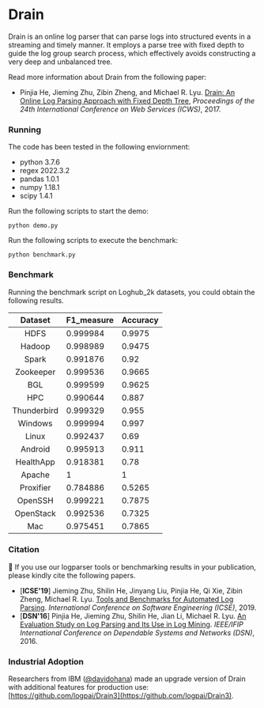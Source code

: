 # Drain

Drain is an online log parser that can parse logs into structured events in a streaming and timely manner. It employs a parse tree with fixed depth to guide the log group search process, which effectively avoids constructing a very deep and unbalanced tree. 

Read more information about Drain from the following paper:

+ Pinjia He, Jieming Zhu, Zibin Zheng, and Michael R. Lyu. [Drain: An Online Log Parsing Approach with Fixed Depth Tree](http://jiemingzhu.github.io/pub/pjhe_icws2017.pdf), *Proceedings of the 24th International Conference on Web Services (ICWS)*, 2017.


### Running

The code has been tested in the following enviornment:
+ python 3.7.6
+ regex 2022.3.2
+ pandas 1.0.1
+ numpy 1.18.1
+ scipy 1.4.1

Run the following scripts to start the demo:

```
python demo.py
```

Run the following scripts to execute the benchmark:

```
python benchmark.py
```

### Benchmark

Running the benchmark script on Loghub_2k datasets, you could obtain the following results.

|   Dataset   | F1_measure | Accuracy |
|:-----------:|:----------|:--------|
|     HDFS    | 0.999984   | 0.9975   |
|    Hadoop   | 0.998989   | 0.9475   |
|    Spark    | 0.991876   | 0.92     |
|  Zookeeper  | 0.999536   | 0.9665   |
|     BGL     | 0.999599   | 0.9625   |
|     HPC     | 0.990644   | 0.887    |
| Thunderbird | 0.999329   | 0.955    |
|   Windows   | 0.999994   | 0.997    |
|    Linux    | 0.992437   | 0.69     |
|   Android   | 0.995913   | 0.911    |
|  HealthApp  | 0.918381   | 0.78     |
|    Apache   | 1          | 1        |
|  Proxifier  | 0.784886   | 0.5265   |
|   OpenSSH   | 0.999221   | 0.7875   |
|  OpenStack  | 0.992536   | 0.7325   |
|     Mac     | 0.975451   | 0.7865   |


### Citation

:telescope: If you use our logparser tools or benchmarking results in your publication, please kindly cite the following papers.

+ [**ICSE'19**] Jieming Zhu, Shilin He, Jinyang Liu, Pinjia He, Qi Xie, Zibin Zheng, Michael R. Lyu. [Tools and Benchmarks for Automated Log Parsing](https://arxiv.org/pdf/1811.03509.pdf). *International Conference on Software Engineering (ICSE)*, 2019.
+ [**DSN'16**] Pinjia He, Jieming Zhu, Shilin He, Jian Li, Michael R. Lyu. [An Evaluation Study on Log Parsing and Its Use in Log Mining](https://jiemingzhu.github.io/pub/pjhe_dsn2016.pdf). *IEEE/IFIP International Conference on Dependable Systems and Networks (DSN)*, 2016.


### Industrial Adoption 

Researchers from IBM ([@davidohana](https://github.com/davidohana)) made an upgrade version of Drain with additional features for production use: [https://github.com/logpai/Drain3](https://github.com/logpai/Drain3).
